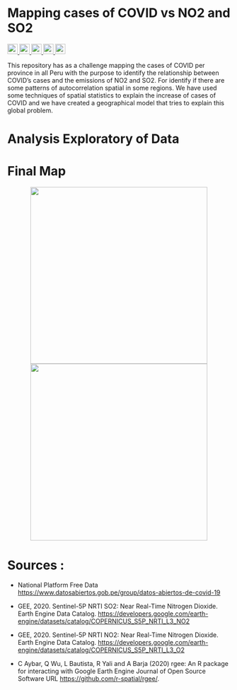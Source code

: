 
# Mapping cases of COVID vs NO2 and SO2 
<p>
 <a href="https://www.linkedin.com/in/antonybarja/">
  <img src="https://img.shields.io/badge/Autor-Antony%20Barja-lightgrey?style=for-the-badge" height="23">
  </a>
<a href="https://www.linkedin.com/in/mariocaceres25/">
  <img src="https://img.shields.io/badge/Autor-Mario%20Cacéres-lightgrey?style=for-the-badge" height="23">
  </a>
<a href="https://www.linkedin.com/in/luz-marina-anampa-huanca-26bb5917a/">
  <img src="https://img.shields.io/badge/Autor-Luz%20Anampa-lightgrey?style=for-the-badge" height="23">
  </a>

  <a href="https://github.com/qgispe">
  <img src="https://img.shields.io/badge/qgis-3.14pi-%231DA1T2.svg?&style=for-the-badge&logo=qgis&logoColor=white" height="23">
  </a>
   <a href="https://github.com/qgispe">
  <img src="https://img.shields.io/github/stars/barja8/CovidMapping_by_Province?style=for-the-badge" height="23">
  </a>
</p>

This repository has as a challenge mapping the cases of COVID per province in all Peru with the purpose to identify the relationship between COVID’s cases and the emissions of NO2 and SO2. 
For identify if there are some patterns of autocorrelation spatial in some regions. We have used some techniques of spatial statistics to explain the increase of cases of COVID and we have created a geographical model that tries to explain this global problem.


# Analysis Exploratory of Data 


# Final Map
<p align="center">
 <a> 
 <img src='Imgs/so2.gif' width=400> 
 </a>
 <a> 
 <img src='Imgs/no2.gif' width=400>
 </a>
</p>


# Sources : 

 * National Platform Free Data <https://www.datosabiertos.gob.pe/group/datos-abiertos-de-covid-19>
  
 * GEE, 2020. Sentinel-5P NRTI SO2: Near Real-Time Nitrogen Dioxide. Earth Engine Data Catalog. https://developers.google.com/earth-engine/datasets/catalog/COPERNICUS_S5P_NRTI_L3_NO2 

 * GEE, 2020. Sentinel-5P NRTI NO2: Near Real-Time Nitrogen Dioxide. Earth Engine Data Catalog. https://developers.google.com/earth-engine/datasets/catalog/COPERNICUS_S5P_NRTI_L3_O2 

* C Aybar, Q Wu, L Bautista, R Yali and A Barja (2020) rgee: An R package for interacting with Google Earth Engine Journal of Open Source Software URL https://github.com/r-spatial/rgee/.
